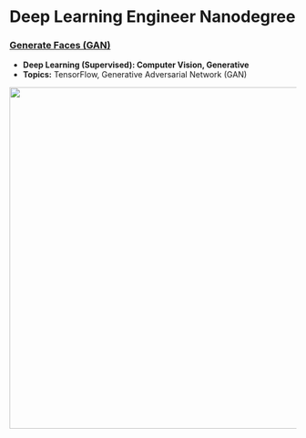 # Deep Learning Engineer Nanodegree

### [Generate Faces (GAN)](https://github.com/jquickgh/generate-faces/blob/master/dlnd_face_generation.ipynb)
- **Deep Learning (Supervised): Computer Vision, Generative**
- **Topics:** TensorFlow, Generative Adversarial Network (GAN)
<img src="https://github.com/jquickgh/generate-faces-gan/blob/master/generate-faces.jpg" width="600"> 
